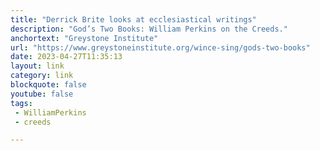 ```yaml
---
title: "Derrick Brite looks at ecclesiastical writings"
description: "God’s Two Books: William Perkins on the Creeds."
anchortext: "Greystone Institute"
url: "https://www.greystoneinstitute.org/wince-sing/gods-two-books"
date: 2023-04-27T11:35:13
layout: link
category: link
blockquote: false
youtube: false
tags:
 - WilliamPerkins
 - creeds

---
```

